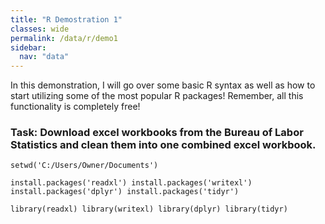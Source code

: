```yaml
---
title: "R Demostration 1"
classes: wide
permalink: /data/r/demo1
sidebar:
  nav: "data"
---
```


In this demonstration, I will go over some basic R syntax as well as how to start utilizing some of the most popular R packages! Remember, all this functionality is completely free!

### Task: Download excel workbooks from the Bureau of Labor Statistics and clean them into one combined excel workbook.



[](https://data.bls.gov/cgi-bin/surveymost?bls)

`
setwd('C:/Users/Owner/Documents')
`


`
install.packages('readxl')
install.packages('writexl')
install.packages('dplyr')
install.packages('tidyr')
`




`
library(readxl)
library(writexl)
library(dplyr)
library(tidyr)
`

